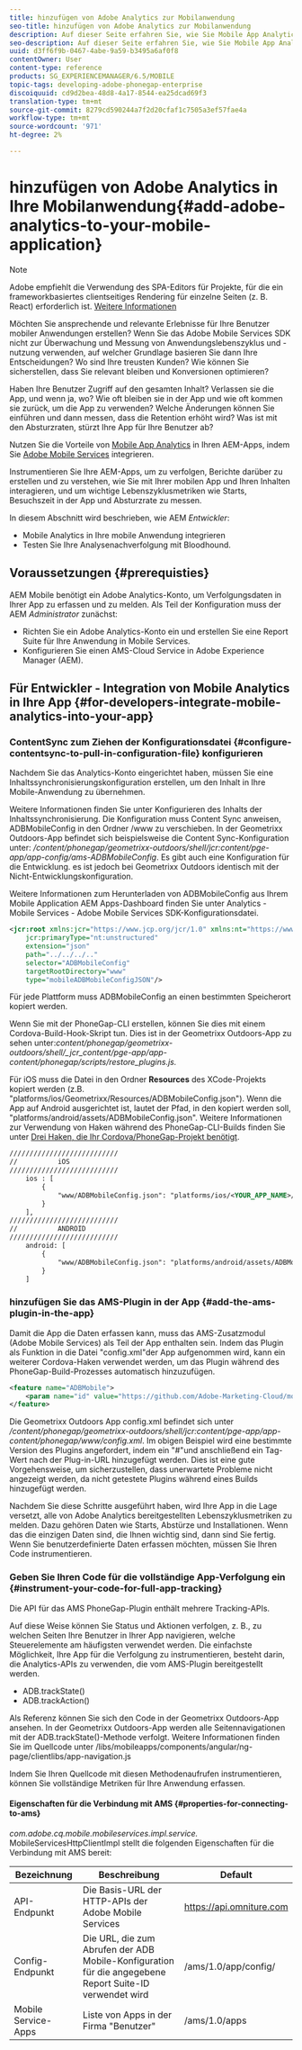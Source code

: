 ```yaml
---
title: hinzufügen von Adobe Analytics zur Mobilanwendung
seo-title: hinzufügen von Adobe Analytics zur Mobilanwendung
description: Auf dieser Seite erfahren Sie, wie Sie Mobile App Analytics in Ihren AEM-Apps verwenden können, indem Sie sie in Adobe Mobile Services integrieren.
seo-description: Auf dieser Seite erfahren Sie, wie Sie Mobile App Analytics in Ihren AEM-Apps verwenden können, indem Sie sie in Adobe Mobile Services integrieren.
uuid: d3ff6f9b-0467-4abe-9a59-b3495a6af0f8
contentOwner: User
content-type: reference
products: SG_EXPERIENCEMANAGER/6.5/MOBILE
topic-tags: developing-adobe-phonegap-enterprise
discoiquuid: cd9d2bea-48d8-4a17-8544-ea25dcad69f3
translation-type: tm+mt
source-git-commit: 8279cd590244a7f2d20cfaf1c7505a3ef57fae4a
workflow-type: tm+mt
source-wordcount: '971'
ht-degree: 2%

---
```



# hinzufügen von Adobe Analytics in Ihre Mobilanwendung{#add-adobe-analytics-to-your-mobile-application}

>[!NOTE]
>
>Adobe empfiehlt die Verwendung des SPA-Editors für Projekte, für die ein frameworkbasiertes clientseitiges Rendering für einzelne Seiten (z. B. React) erforderlich ist. [Weitere Informationen](/help/sites-developing/spa-overview.md)

Möchten Sie ansprechende und relevante Erlebnisse für Ihre Benutzer mobiler Anwendungen erstellen? Wenn Sie das Adobe Mobile Services SDK nicht zur Überwachung und Messung von Anwendungslebenszyklus und -nutzung verwenden, auf welcher Grundlage basieren Sie dann Ihre Entscheidungen? Wo sind Ihre treusten Kunden? Wie können Sie sicherstellen, dass Sie relevant bleiben und Konversionen optimieren?

Haben Ihre Benutzer Zugriff auf den gesamten Inhalt? Verlassen sie die App, und wenn ja, wo? Wie oft bleiben sie in der App und wie oft kommen sie zurück, um die App zu verwenden? Welche Änderungen können Sie einführen und dann messen, dass die Retention erhöht wird? Was ist mit den Absturzraten, stürzt Ihre App für Ihre Benutzer ab?

Nutzen Sie die Vorteile von [Mobile App Analytics](https://www.adobe.com/ca/solutions/digital-analytics/mobile-web-apps-analytics.html) in Ihren AEM-Apps, indem Sie [Adobe Mobile Services](https://www.adobe.com/marketing-cloud/mobile-marketing.html) integrieren.

Instrumentieren Sie Ihre AEM-Apps, um zu verfolgen, Berichte darüber zu erstellen und zu verstehen, wie Sie mit Ihrer mobilen App und Ihren Inhalten interagieren, und um wichtige Lebenszyklusmetriken wie Starts, Besuchszeit in der App und Absturzrate zu messen.

In diesem Abschnitt wird beschrieben, wie AEM *Entwickler*:

* Mobile Analytics in Ihre mobile Anwendung integrieren
* Testen Sie Ihre Analysenachverfolgung mit Bloodhound.

## Voraussetzungen {#prerequisties}

AEM Mobile benötigt ein Adobe Analytics-Konto, um Verfolgungsdaten in Ihrer App zu erfassen und zu melden. Als Teil der Konfiguration muss der AEM *Administrator* zunächst:

* Richten Sie ein Adobe Analytics-Konto ein und erstellen Sie eine Report Suite für Ihre Anwendung in Mobile Services.
* Konfigurieren Sie einen AMS-Cloud Service in Adobe Experience Manager (AEM).

## Für Entwickler - Integration von Mobile Analytics in Ihre App {#for-developers-integrate-mobile-analytics-into-your-app}

### ContentSync zum Ziehen der Konfigurationsdatei {#configure-contentsync-to-pull-in-configuration-file} konfigurieren

Nachdem Sie das Analytics-Konto eingerichtet haben, müssen Sie eine Inhaltssynchronisierungskonfiguration erstellen, um den Inhalt in Ihre Mobile-Anwendung zu übernehmen.

Weitere Informationen finden Sie unter Konfigurieren des Inhalts der Inhaltssynchronisierung. Die Konfiguration muss Content Sync anweisen, ADBMobileConfig in den Ordner /www zu verschieben. In der Geometrixx Outdoors-App befindet sich beispielsweise die Content Sync-Konfiguration unter: */content/phonegap/geometrixx-outdoors/shell/jcr:content/pge-app/app-config/ams-ADBMobileConfig*. Es gibt auch eine Konfiguration für die Entwicklung. es ist jedoch bei Geometrixx Outdoors identisch mit der Nicht-Entwicklungskonfiguration.

Weitere Informationen zum Herunterladen von ADBMobileConfig aus Ihrem Mobile Application AEM Apps-Dashboard finden Sie unter Analytics - Mobile Services - Adobe Mobile Services SDK-Konfigurationsdatei.

```xml
<jcr:root xmlns:jcr="https://www.jcp.org/jcr/1.0" xmlns:nt="https://www.jcp.org/jcr/nt/1.0"
    jcr:primaryType="nt:unstructured"
    extension="json"
    path="../../../.."
    selector="ADBMobileConfig"
    targetRootDirectory="www"
    type="mobileADBMobileConfigJSON"/>
```

Für jede Plattform muss ADBMobileConfig an einen bestimmten Speicherort kopiert werden.

Wenn Sie mit der PhoneGap-CLI erstellen, können Sie dies mit einem Cordova-Build-Hook-Skript tun. Dies ist in der Geometrixx Outdoors-App zu sehen unter:*content/phonegap/geometrixx-outdoors/shell/_jcr_content/pge-app/app-content/phonegap/scripts/restore_plugins.js.*

Für iOS muss die Datei in den Ordner **Resources** des XCode-Projekts kopiert werden (z.B. &quot;platforms/ios/Geometrixx/Resources/ADBMobileConfig.json&quot;). Wenn die App auf Android ausgerichtet ist, lautet der Pfad, in den kopiert werden soll, &quot;platforms/android/assets/ADBMobileConfig.json&quot;. Weitere Informationen zur Verwendung von Haken während des PhoneGap-CLI-Builds finden Sie unter [Drei Haken, die Ihr Cordova/PhoneGap-Projekt benötigt](https://devgirl.org/2013/11/12/three-hooks-your-cordovaphonegap-project-needs/).

```xml
///////////////////////////
//          iOS
///////////////////////////
    ios : [
        {
            "www/ADBMobileConfig.json": "platforms/ios/<YOUR_APP_NAME>/Resources/ADBMobileConfig.json"
        }
    ],
///////////////////////////
//          ANDROID
///////////////////////////
    android: [
        {
            "www/ADBMobileConfig.json": "platforms/android/assets/ADBMobileConfig.json"
        }
    ]
```

### hinzufügen Sie das AMS-Plugin in der App {#add-the-ams-plugin-in-the-app}

Damit die App die Daten erfassen kann, muss das AMS-Zusatzmodul (Adobe Mobile Services) als Teil der App enthalten sein. Indem das Plugin als Funktion in die Datei &quot;config.xml&quot;der App aufgenommen wird, kann ein weiterer Cordova-Haken verwendet werden, um das Plugin während des PhoneGap-Build-Prozesses automatisch hinzuzufügen.

```xml
<feature name="ADBMobile">
    <param name="id" value="https://github.com/Adobe-Marketing-Cloud/mobile-services#0482f9cedf90c98a8d4b07219ece1933b2e46a60"/>
</feature>
```

Die Geometrixx Outdoors App config.xml befindet sich unter */content/phonegap/geometrixx-outdoors/shell/jcr:content/pge-app/app-content/phonegap/www/config.xml*. Im obigen Beispiel wird eine bestimmte Version des Plugins angefordert, indem ein &quot;#&quot;und anschließend ein Tag-Wert nach der Plug-in-URL hinzugefügt werden. Dies ist eine gute Vorgehensweise, um sicherzustellen, dass unerwartete Probleme nicht angezeigt werden, da nicht getestete Plugins während eines Builds hinzugefügt werden.

Nachdem Sie diese Schritte ausgeführt haben, wird Ihre App in die Lage versetzt, alle von Adobe Analytics bereitgestellten Lebenszyklusmetriken zu melden. Dazu gehören Daten wie Starts, Abstürze und Installationen. Wenn das die einzigen Daten sind, die Ihnen wichtig sind, dann sind Sie fertig. Wenn Sie benutzerdefinierte Daten erfassen möchten, müssen Sie Ihren Code instrumentieren.

### Geben Sie Ihren Code für die vollständige App-Verfolgung ein {#instrument-your-code-for-full-app-tracking}

Die API für das AMS PhoneGap-Plugin enthält mehrere Tracking-APIs.[](https://docs.adobe.com/content/help/en/mobile-services/ios/phonegap-ios/phonegap-methods.html)

Auf diese Weise können Sie Status und Aktionen verfolgen, z. B., zu welchen Seiten Ihre Benutzer in Ihrer App navigieren, welche Steuerelemente am häufigsten verwendet werden. Die einfachste Möglichkeit, Ihre App für die Verfolgung zu instrumentieren, besteht darin, die Analytics-APIs zu verwenden, die vom AMS-Plugin bereitgestellt werden.

* ADB.trackState()
* ADB.trackAction()

Als Referenz können Sie sich den Code in der Geometrixx Outdoors-App ansehen. In der Geometrixx Outdoors-App werden alle Seitennavigationen mit der ADB.trackState()-Methode verfolgt. Weitere Informationen finden Sie im Quellcode unter /libs/mobileapps/components/angular/ng-page/clientlibs/app-navigation.js

Indem Sie Ihren Quellcode mit diesen Methodenaufrufen instrumentieren, können Sie vollständige Metriken für Ihre Anwendung erfassen.

#### Eigenschaften für die Verbindung mit AMS {#properties-for-connecting-to-ams}

*com.adobe.cq.mobile.mobileservices.impl.service.* MobileServicesHttpClientImpl stellt die folgenden Eigenschaften für die Verbindung mit AMS bereit:

| **Bezeichnung** | **Beschreibung** | **Default** |
|---|---|---|
| API-Endpunkt | Die Basis-URL der HTTP-APIs der Adobe Mobile Services | https://api.omniture.com |
| Config-Endpunkt | Die URL, die zum Abrufen der ADB Mobile-Konfiguration für die angegebene Report Suite-ID verwendet wird | /ams/1.0/app/config/ |
| Mobile Service-Apps | Liste von Apps in der Firma &quot;Benutzer&quot; | /ams/1.0/apps |

